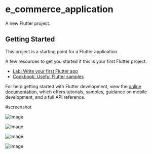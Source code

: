 # e_commerce_application

A new Flutter project.

## Getting Started

This project is a starting point for a Flutter application.

A few resources to get you started if this is your first Flutter project:

- [Lab: Write your first Flutter app](https://docs.flutter.dev/get-started/codelab)
- [Cookbook: Useful Flutter samples](https://docs.flutter.dev/cookbook)

For help getting started with Flutter development, view the
[online documentation](https://docs.flutter.dev/), which offers tutorials,
samples, guidance on mobile development, and a full API reference.

#screenshot


![Image](https://github.com/user-attachments/assets/fcfd9dd3-01ac-4354-9125-12f576bd8c5a)

![Image](https://github.com/user-attachments/assets/b3c8ea81-3eaf-42cd-8aac-8f608d853ec2)

![Image](https://github.com/user-attachments/assets/750d5161-03fb-4ba9-ae2e-1e7253e0a5ae)

![Image](https://github.com/user-attachments/assets/fcfd9dd3-01ac-4354-9125-12f576bd8c5a)
